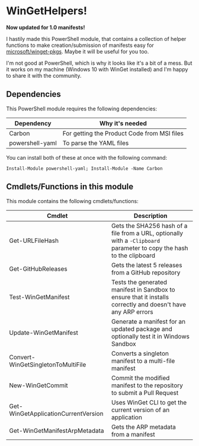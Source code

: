 # WinGetHelpers!

__Now updated for 1.0 manifests!__

I hastily made this PowerShell module, that contains a collection of helper functions to make creation/submission of manifests easy for [microsoft/winget-pkgs](https://github.com/microsoft/winget-pkgs). Maybe it will be useful for you too.

I'm not good at PowerShell, which is why it looks like it's a bit of a mess. But it works on my machine (Windows 10 with WinGet installed) and I'm happy to share it with the community.

## Dependencies

This PowerShell module requires the following dependencies:

| Dependency | Why it's needed |
| --- | --- |
| Carbon | For getting the Product Code from MSI files |
| powershell-yaml | To parse the YAML files |

You can install both of these at once with the following command:
```
Install-Module powershell-yaml; Install-Module -Name Carbon
```

## Cmdlets/Functions in this module

This module contains the following cmdlets/functions:

| Cmdlet | Description |
| --- | --- |
| Get-URLFileHash | Gets the SHA256 hash of a file from a URL, optionally with a `-Clipboard` parameter to copy the hash to the clipboard |
| Get-GitHubReleases | Gets the latest 5 releases from a GitHub repository |
| Test-WinGetManifest | Tests the generated manifest in Sandbox to ensure that it installs correctly and doesn't have any ARP errors |
| Update-WinGetManifest | Generate a manifest for an updated package and optionally test it in Windows Sandbox |
| Convert-WinGetSingletonToMultiFile | Converts a singleton manifest to a multi-file manifest |
| New-WinGetCommit | Commit the modified manifest to the repository to submit a Pull Request |
| Get-WinGetApplicationCurrentVersion | Uses WinGet CLI to get the current version of an application |
| Get-WinGetManifestArpMetadata | Gets the ARP metadata from a manifest |
